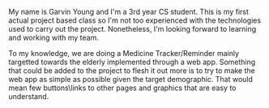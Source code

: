 My name is Garvin Young and I'm a 3rd year CS student. This is my first actual project based class so I'm not too experienced with the technologies used to carry out the project. Nonetheless, I'm looking forward to learning and working with my team.

To my knowledge, we are doing a Medicine Tracker/Reminder mainly targetted towards the elderly implemented through a web app. Something that could be added to the project to flesh it out more is to try to make the web app as simple as possible given the target demographic. That would mean few buttons\links to other pages and graphics that are easy to understand.